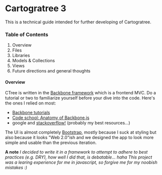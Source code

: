 # Cartogratree 3
This is a technical guide intended for further developing of Cartogratree. 

### Table of Contents
1. Overview
2. Files
3. Libraries
3. Models & Collections
5. Views
6. Future directions and general thoughts

#### Overview
CTree is written in the [Backbone framework](http://backbonejs.org/) which is a frontend MVC. Do a tutorial or two to familiarize yourself before your dive into the code. 
Here's the ones I relied on most:
- [Backbone tutorials](http://backbonetutorials.com/organizing-backbone-using-modules/)
- [Code school: Anatomy of Backbone.js](https://www.codeschool.com/courses/anatomy-of-backbonejs)
- google and [stackoverflow!](http://stackoverflow.com/questions/tagged/backbone.js) (probably my best resources...)

The UI is almost completely [Bootstrap](http://getbootstrap.com/), mostly because I suck at styling but also because it looks "Web 2.0"ish and we designed the app to look 
more simple and usable than the previous iteration. 

<!-- I scrapped the code from the first iteration because we needed to integrate fusion table layers and make it extensible. Doing this with the old code would have been next to impossible. -->

**A note**
*I decided to write it in a framework to attempt to adhere to best practices (e.g. DRY), how well I did that, is debatable... haha*
*This project was a learing experience for me in javascript, so forgive me for my noobish mistakes :)*

